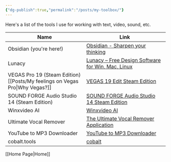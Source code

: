 ```yaml
---
{"dg-publish":true,"permalink":"/posts/my-toolbox/"}
---
```


Here's a list of the tools I use for working with text, video, sound, etc.

| Name                                                                     | Link                                                                                                                               |
| ------------------------------------------------------------------------ | ---------------------------------------------------------------------------------------------------------------------------------- |
| Obsidian (you're here!)                                                  | [Obsidian - Sharpen your thinking](https://obsidian.md/)                                                                           |
| Lunacy                                                                   | [Lunacy – Free Design Software for Win, Mac, Linux](https://icons8.com/lunacy)                                                     |
| VEGAS Pro 19 (Steam Edition)<br>[[Posts/My feelings on Vegas Pro\|Why Vegas?]] | [VEGAS 19 Edit Steam Edition](https://store.steampowered.com/app/1698340/VEGAS_19_Edit_Steam_Edition/)                             |
| SOUND FORGE Audio Studio 14 (Steam Edition)                              | [SOUND FORGE Audio Studio 14 Steam Edition](https://store.steampowered.com/app/1228510/SOUND_FORGE_Audio_Studio_14_Steam_Edition/) |
| Winxvideo AI                                                             | [Winxvideo AI](https://www.winxdvd.com/winxvideo-ai/)                                                                              |
| Ultimate Vocal Remover                                                   | [The Ultimate Vocal Remover Application](https://ultimatevocalremover.com/)                                                        |
| YouTube to MP3 Downloader                                                | [YouTube to MP3 Downloader](https://y2down.cc/ru/youtube-mp3.html)                                                                 |
| cobalt.tools                                                             | [cobalt](https://cobalt.tools/)                                                                                                    |

[[Home Page\|Home]]